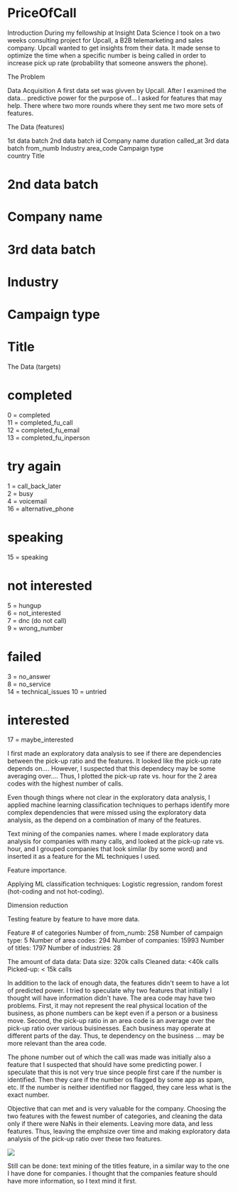 # PriceOfCall

Introduction
During my fellowship at Insight Data Science I took on a two weeks consulting project for Upcall,
a B2B telemarketing and sales company. Upcall wanted to get insights from their data. It made sense to 
optimize the time when a specific number is being called in order to increase pick up rate (probability 
that someone answers the phone).


The Problem



Data Acquisition
A first data set was givven by Upcall. After I examined the data... predictive power for the purpose of...
I asked for features that may help. There where two more rounds where they sent me two more sets of features.


The Data (features)

1st data batch     2nd data batch
id                 Company name
duration 
called_at          3rd data batch
from_numb          Industry
area_code          Campaign type                     
country            Title

# 2nd data batch
# Company name

# 3rd data batch
# Industry
# Campaign type
# Title



The Data (targets)
# completed 
0 = completed  
11 = completed_fu_call  
12 = completed_fu_email  
13 = completed_fu_inperson  

# try again  
1 = call_back_later  
2 = busy  
4 = voicemail  
16 = alternative_phone  

# speaking  
15 = speaking  

# not interested  
5 = hungup  
6 = not_interested  
7 = dnc (do not call)  
9 = wrong_number

# failed  
3 = no_answer  
8 = no_service  
14 = technical_issues 
10 =  untried 

# interested  
17 = maybe_interested 


I first made an exploratory data analysis to see if there are dependencies between the pick-up ratio
and the features. It looked like the pick-up rate depends on.... However, I suspected that this dependecy may
be some averaging over.... Thus, I plotted the pick-up rate vs. hour for the 2 area codes with the highest 
number of calls.

Even though things where not clear in the exploratory data analysis, I applied machine learning classification
techniques to perhaps identify more complex dependencies that were missed using the exploratory data analysis,
as the depend on a combination of many of the features.



Text mining of the companies names. where I made exploratory data analysis for companies with many calls, and looked 
at the pick-up rate vs.  hour, and I grouped companies that look similar (by some word) and inserted it as a feature
for the ML techniques I used.



Feature importance.

Applying ML classification techniques: Logistic regression, random forest (hot-coding and not hot-coding).

Dimension reduction

Testing feature by feature to have more data.

Feature                                 # of categories 
Number of from_numb:                           258
Number of campaign type:                         5
Number of area codes:                          294
Number of companies:                         15993
Number of titles:                             1797
Number of industries:                           28



The amount of data data:
Data size: 320k calls
Cleaned data:  <40k calls
Picked-up: < 15k calls
    
In addition to the lack of enough data, the features didn't seem to have a lot of predicted power.
I tried to speculate why two features that initially I thought will have information didn't have.
The area code may have two problems. First, it may not represent the real physical location of the business,
as phone numbers can be kept even if a person or a business move. Second, the pick-up ratio in 
an area code is an average over the pick-up ratio over various buisinesses. Each business may
operate at different parts of the day. Thus, te dependency on the business ... may be more relevant than 
the area code.



The phone number out of which the call was made was initially also a feature that I suspected that should
have some predicting power. I speculate that this is not very true since people first care if the 
number is identified. Then they care if the number os flagged by some app as spam, etc. If the number is
neither identified nor flagged, they care less what is the exact number.



Objective that can met and is very valuable for the company.
Choosing the two features with the fewest number of categories, and cleaning the data 
only if there were NaNs in their elements. Leaving more data, and less features. Thus, leaving the emphsize over 
time and making exploratory data analysis of the pick-up ratio over these two features.

<img src="/price_smoothed_vs_industry_n_campaign_type_png.png">

Still can be done:
text mining of the titles feature, in a similar way to the one I have done for companies.
I thought that the companies feature should have more information, so I text mind it first.
